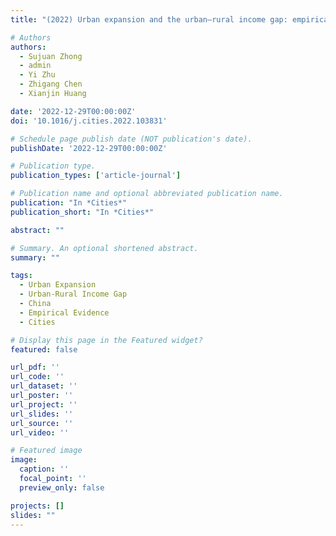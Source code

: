 ```yaml
---
title: "(2022) Urban expansion and the urban–rural income gap: empirical evidence from China. Cities, 129, 103831"

# Authors
authors:
  - Sujuan Zhong
  - admin
  - Yi Zhu
  - Zhigang Chen
  - Xianjin Huang

date: '2022-12-29T00:00:00Z'
doi: '10.1016/j.cities.2022.103831'

# Schedule page publish date (NOT publication's date).
publishDate: '2022-12-29T00:00:00Z'

# Publication type.
publication_types: ['article-journal']

# Publication name and optional abbreviated publication name.
publication: "In *Cities*"
publication_short: "In *Cities*"

abstract: ""

# Summary. An optional shortened abstract.
summary: ""

tags:
  - Urban Expansion
  - Urban-Rural Income Gap
  - China
  - Empirical Evidence
  - Cities

# Display this page in the Featured widget?
featured: false

url_pdf: ''
url_code: ''
url_dataset: ''
url_poster: ''
url_project: ''
url_slides: ''
url_source: ''
url_video: ''

# Featured image
image:
  caption: ''
  focal_point: ''
  preview_only: false

projects: []
slides: ""
---
```

